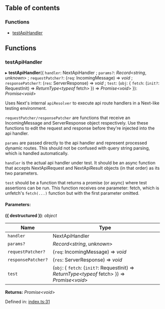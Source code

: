 ## Table of contents

### Functions

- [testApiHandler][1]

## Functions

### testApiHandler

▸ **testApiHandler**({ `handler`: NextApiHandler ; `params?`: _Record_<_string_,
_unknown_> ; `requestPatcher?`: (`req`: IncomingMessage) => _void_ ;
`responsePatcher?`: (`res`: ServerResponse) => _void_ ; `test`: (`obj`: {
`fetch`: (`init?`: RequestInit) => _ReturnType_<_typeof_ fetch> }) =>
_Promise_<_void_> }): _Promise_<_void_>

Uses Next's internal `apiResolver` to execute api route handlers in a Next-like
testing environment.

`requestPatcher/responsePatcher` are functions that receive an IncomingMessage
and ServerResponse object respectively. Use these functions to edit the request
and response before they're injected into the api handler.

`params` are passed directly to the api handler and represent processed dynamic
routes. This should not be confused with query string parsing, which is handled
automatically.

`handler` is the actual api handler under test. It should be an async function
that accepts NextApiRequest and NextApiResult objects (in that order) as its two
parameters.

`test` should be a function that returns a promise (or async) where test
assertions can be run. This function receives one parameter: fetch, which is
unfetch's `fetch(...)` function but with the first parameter omitted.

#### Parameters:

**({ destructured })**: _object_

| Name               | Type                                                                                              |
| ------------------ | ------------------------------------------------------------------------------------------------- |
| `handler`          | NextApiHandler                                                                                    |
| `params?`          | _Record_<_string_, _unknown_>                                                                     |
| `requestPatcher?`  | (`req`: IncomingMessage) => _void_                                                                |
| `responsePatcher?` | (`res`: ServerResponse) => _void_                                                                 |
| `test`             | (`obj`: { `fetch`: (`init?`: RequestInit) => _ReturnType_<_typeof_ fetch> }) => _Promise_<_void_> |

**Returns:** _Promise_<_void_>

Defined in: [index.ts:31][2]

[1]: README.md#testapihandler
[2]:
  https://github.com/Xunnamius/next-test-api-route-handler/blob/042291d/src/index.ts#L31

